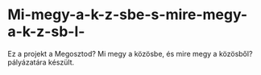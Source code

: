 # Mi-megy-a-k-z-sbe-s-mire-megy-a-k-z-sb-l-
Ez a projekt a Megosztod? Mi megy a közösbe, és mire megy a közösből? pályázatára készült.
